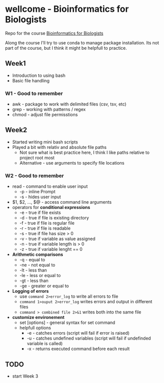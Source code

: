 # wellcome - Bioinformatics for Biologists

Repo for the course [Bioinformatics for Biologists](https://coursesandconferences.wellcomeconnectingscience.org/event/bioinformatics-for-biologists-an-introduction-to-linux-bash-scripting-and-r-20230717/)

Along the course I'll try to use conda to manage package installation. Its  not part of the course, but I think it might be helpfull to practice.

## Week1

* Introduction to using bash  
* Basic file handling

### W1 - Good to remember
  
* awk - package to work with delimited files (csv, tsv, etc)
* grep - working with patterns / regex  
* chmod - adjust file permisstions

## Week2

* Started writing mini bash scripts
* Played a bit with relativ and absolute file paths
  * Not sure what is best practice here, I think I like paths relative to project root most 
  * Alternative - use arguments to specify file locations

### W2 - Good to remember

* read - command to enable user input
  * -p - inline Prompt
  * -s - hides user input
* $1, \$2, ..., \$@ - access command line arguments
* operators for **conditional expressions**
  * -e - true if file exists
  * -d - true if file is existing directory
  * -f - true if file is regular file
  * -r - true if file is readable
  * -s - true if file has size > 0
  * -v - true if variable as value assigned
  * -n - true if variable length is > 0
  * -z - true if variable lenght == 0
* **Arithmetic comparisons**
  * -q - equal to
  * -ne - not equal to
  * -lt - less than
  * -le - less or equal to
  * -gt - less than
  * -ge - greater or equal to
* **Logging of errors**
  * use `command 2>error_log` to write all errors to file
  * `command 1>ouput 2>error_log` writes errors and output in different files
  * `command > combined file 2>&1` writes both into the same file
* **customize environement**
  * set [options] - general syntax for set command
  * helpfull options
    * -e - catches errors (script will fail if error is raised)
    * -u - catches undefined variables (script will fail if undefinded variable is called)
    * -x - returns executed command before each result

## TODO

* start Week 3
